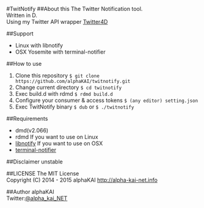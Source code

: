 #TwitNotify
##About this
The Twitter Notification tool.  
Written in D.  
Using my Twitter API wrapper [Twitter4D](https://github.com/alphaKAI/twitter4d)  
  
  
##Support
* Linux with libnotify
* OSX Yosemite with terminal-notifier
  
  
##How to use
1. Clone this repository
`$ git clone https://github.com/alphaKAI/twitnotify.git`
2. Change current directory
`$ cd twitnotify`
3. Exec build.d with rdmd
`$ rdmd build.d`  
4. Configure your consumer & access tokens
`$ (any editor) setting.json`  
5. Exec TwitNotify binary
`$ dub` or `$ ./twitnotify`
  
  
##Requirements
* dmd(v2.066)
* rdmd
If you want to use on Linux  
* [libnotify](http://ftp.gnome.org/pub/GNOME/sources/libnotify/0.7/)
If you want to use on OSX
* [terminal-notifier](https://github.com/alloy/terminal-notifier)
  
  
##Disclaimer
unstable  
  
  
##LICENSE
The MIT License  
Copyright (C) 2014 - 2015 alphaKAI http://alpha-kai-net.info  
  
  
##Author
alphaKAI  
Twitter:[@alpha_kai_NET](https://twitter.com/alpha_kai_net)  
